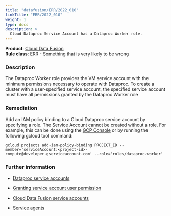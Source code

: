 ```yaml
---
title: "datafusion/ERR/2022_010"
linkTitle: "ERR/2022_010"
weight: 1
type: docs
description: >
  Cloud Dataproc Service Account has a Dataproc Worker role.
---
```


**Product**: [Cloud Data Fusion](https://cloud.google.com/data-fusion)\
**Rule class**: ERR - Something that is very likely to be wrong

### Description

The Dataproc Worker role provides the VM service account with the minimum permissions necessary to operate with Dataproc. To create a cluster with a user-specified service account, the specified service account must have all permissions granted by the Dataproc Worker role

### Remediation

Add an IAM policy binding to a Cloud Dataproc service account by specifying a role. The Service Account cannot be created without a role. For example, this can be done using the [GCP Console](https://cloud.google.com/data-fusion/docs/how-to/granting-service-account-permission#grant_roles_to_service_accounts) or by running the following gcloud tool command:

```
gcloud projects add-iam-policy-binding PROJECT_ID --member='serviceAccount:<project-id>-compute@developer.gserviceaccount.com' --role='roles/dataproc.worker'
```

### Further information

- [Dataproc service accounts](https://cloud.google.com/dataproc/docs/concepts/configuring-clusters/service-accounts)

- [Granting service account user permission](https://cloud.google.com/data-fusion/docs/how-to/granting-service-account-permission#grant_roles_to_service_accounts)

- [Cloud Data Fusion service accounts](https://cloud.google.com/data-fusion/docs/concepts/service-accounts)

- [Service agents](https://cloud.google.com/iam/docs/service-agents)
